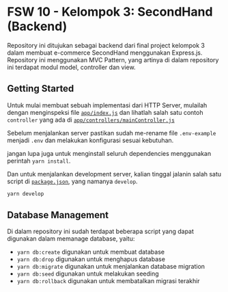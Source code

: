 # FSW 10 - Kelompok 3: SecondHand (Backend)

Repository ini ditujukan sebagai backend dari final project kelompok 3 dalam membuat e-commerce SecondHand menggunakan Express.js.  
Repository ini menggunakan MVC Pattern, yang artinya di dalam repository ini terdapat modul model, controller dan view.

## Getting Started

Untuk mulai membuat sebuah implementasi dari HTTP Server, mulailah dengan menginspeksi file [`app/index.js`](./app/index.js) dan lihatlah salah satu contoh `controller` yang ada di [`app/controllers/mainController.js`](./app/controllers/mainController.js)

Sebelum menjalankan server pastikan sudah me-rename file `.env-example` menjadi `.env` dan melakukan konfigurasi sesuai kebutuhan.

jangan lupa juga untuk menginstall seluruh dependencies menggunakan perintah `yarn install`.

Dan untuk menjalankan development server, kalian tinggal jalanin salah satu script di [`package.json`](./package.json#L7-8), yang namanya `develop`.

```sh
yarn develop
```

## Database Management

Di dalam repository ini sudah terdapat beberapa script yang dapat digunakan dalam memanage database, yaitu:

-   `yarn db:create` digunakan untuk membuat database
-   `yarn db:drop` digunakan untuk menghapus database
-   `yarn db:migrate` digunakan untuk menjalankan database migration
-   `yarn db:seed` digunakan untuk melakukan seeding
-   `yarn db:rollback` digunakan untuk membatalkan migrasi terakhir
